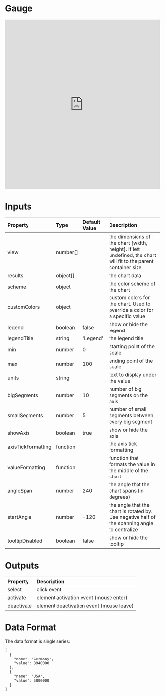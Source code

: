 # Gauge

<iframe width="100%" height="550" frameborder="0" src="https://embed.plnkr.co/MylIDCFIpzg1oH5tatDs?show=preview">
</iframe>

# Inputs

| Property           | Type     | Default Value | Description                                                                                                     |
|:-------------------|:---------|:--------------|:----------------------------------------------------------------------------------------------------------------|
| view               | number[] |               | the dimensions of the chart [width, height]. If left undefined, the chart will fit to the parent container size |
| results            | object[] |               | the chart data                                                                                                  |
| scheme             | object   |               | the color scheme of the chart                                                                                   |
| customColors       | object   |               | custom colors for the chart. Used to override a color for a specific value                                      |
| legend             | boolean  | false         | show or hide the legend                                                                                         |
| legendTitle        | string   | 'Legend'      | the legend title                                                                                                |
| min                | number   | 0             | starting point of the scale                                                                                     |
| max                | number   | 100           | ending point of the scale                                                                                       |
| units              | string   |               | text to display under the value                                                                                 |
| bigSegments        | number   | 10            | number of big segments on the axis                                                                              |
| smallSegments      | number   | 5             | number of small segments between every big segment                                                              |
| showAxis           | boolean  | true          | show or hide the axis                                                                                           |
| axisTickFormatting | function |               | the axis tick formatting                                                                                        |
| valueFormatting    | function |               | function that formats the value in the middle of the chart                                                      |
| angleSpan          | number   | 240           | the angle that the chart spans (in degrees)                                                                     |
| startAngle         | number   | -120          | the angle that the chart is rotated by. Use negative half of the spanning angle to centralize                   |
| tooltipDisabled    | boolean  | false         | show or hide the tooltip                                                                                        |

# Outputs

| Property   | Description                              |
|:-----------|:-----------------------------------------|
| select     | click event                              |
| activate   | element activation event (mouse enter)   |
| deactivate | element deactivation event (mouse leave) |

# Data Format

The data format is single series:

```
[
  {
    "name": "Germany",
    "value": 8940000
  },
  {
    "name": "USA",
    "value": 5000000
  }
]
```
